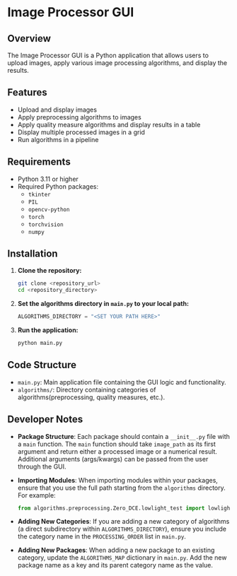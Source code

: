 # Image Processor GUI

## Overview

The Image Processor GUI is a Python application that allows users to upload images, apply various image processing
algorithms, and display the results.

## Features

- Upload and display images
- Apply preprocessing algorithms to images
- Apply quality measure algorithms and display results in a table
- Display multiple processed images in a grid
- Run algorithms in a pipeline

## Requirements

- Python 3.11 or higher
- Required Python packages:
    - `tkinter`
    - `PIL`
    - `opencv-python`
    - `torch`
    - `torchvision`
    - `numpy`

## Installation

1. **Clone the repository:**

   ```bash
   git clone <repository_url>
   cd <repository_directory>
   ```

2. **Set the algorithms directory in `main.py` to your local path:**
    ```python
    ALGORITHMS_DIRECTORY = "<SET YOUR PATH HERE>"
    ```

3. **Run the application:**
   ```bash
   python main.py
   ```

## Code Structure

- `main.py`: Main application file containing the GUI logic and functionality.
- `algorithms/`: Directory containing categories of algorithms(preprocessing, quality measures, etc.).

## Developer Notes

- **Package Structure**: Each package should contain a `__init__.py` file with a `main` function. The `main` function
  should take `image_path` as its first argument and return either a processed image or a numerical result. Additional
  arguments (args/kwargs) can be passed from the user through the GUI.

- **Importing Modules**: When importing modules within your packages, ensure that you use the full path starting from
  the `algorithms` directory. For example:
  ```python
  from algorithms.preprocessing.Zero_DCE.lowlight_test import lowlight
  ```
- **Adding New Categories**: If you are adding a new category of algorithms (a direct subdirectory
  within `ALGORITHMS_DIRECTORY`), ensure you include the category name in the `PROCESSING_ORDER` list in `main.py`.
- **Adding New Packages**: When adding a new package to an existing category, update the `ALGORITHMS_MAP` dictionary
  in `main.py`. Add the new package name as a key and its parent category name as the value.
